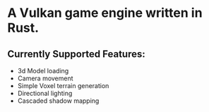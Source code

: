 # A Vulkan game engine written in Rust. 

## Currently Supported Features:
- 3d Model loading
- Camera movement
- Simple Voxel terrain generation
- Directional lighting
- Cascaded shadow mapping
